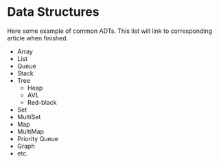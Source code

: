 # Data Structures

Here some example of common ADTs. This list will link to corresponding article when finished.

- Array
- List
- Queue
- Stack
- Tree
  - Heap
  - AVL
  - Red-black
- Set
- MultiSet
- Map
- MultiMap
- Priority Queue
- Graph
- etc.